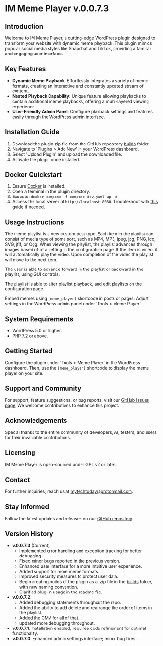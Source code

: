 # IM Meme Player v.0.0.7.3

## Introduction

Welcome to IM Meme Player, a cutting-edge WordPress plugin designed to transform your website with dynamic meme playback. This plugin mimics popular social media styles like Snapchat and TikTok, providing a familiar and engaging user interface.

## Key Features

- **Dynamic Meme Playback**: Effortlessly integrates a variety of meme formats, creating an interactive and constantly updated stream of content.
- **Nested Playback Capability**: Unique feature allowing playbacks to contain additional meme playbacks, offering a multi-layered viewing experience.
- **User-Friendly Admin Panel**: Configure playback settings and features easily through the WordPress admin interface.

## Installation Guide

1. Download the plugin zip file from the GitHub repository [builds](https://github.com/mytech-today-now/IM-meme-player/tree/main/builds) folder.
2. Navigate to 'Plugins > Add New' in your WordPress dashboard.
3. Select 'Upload Plugin' and upload the downloaded file.
4. Activate the plugin once installed.

## Docker Quickstart

1. Ensure [Docker](https://www.docker.com/products/personal/) is installed.
2. Open a terminal in the plugin directory.
3. Execute: `docker-compose -f compose-dev.yaml up -d`
4. Access the local server at `http://localhost:8080`. Troubleshoot with [this guide](https://locall.host/) if needed.

## Usage Instructions

The meme playlist is a new custom post type.  Each item in the playlist can consist of media type of some sort, such as MP4,  MP3,  jpeg, jpg,  PNG,  Ico,  SVG,  jfif,  or Ogg.  When viewing the playlist,  the playlist advances through images based of of a setting in the configuration page.   If the item is video, it will automatically play the video.   Upon completion of the video the playlist will move to the next item.

The user is able to advance forward in the playlist or backward in the playlist, using GUI controls.

The playlist is able to alter playlist playback, and edit playlists on the configuration page.

Embed memes using `[meme_player]` shortcode in posts or pages. Adjust settings in the WordPress admin panel under 'Tools > Meme Player'.

## System Requirements

- WordPress 5.0 or higher.
- PHP 7.2 or above.

## Getting Started

Configure the plugin under 'Tools > Meme Player' in the WordPress dashboard. Then, use the `[meme_player]` shortcode to display the meme player on your site.

## Support and Community

For support, feature suggestions, or bug reports, visit our [GitHub Issues page](https://github.com/mytech-today-now/IM-meme-player/issues). We welcome contributions to enhance this project.

## Acknowledgements

Special thanks to the entire community of developers, AI, testers, and users for their invaluable contributions.

## Licensing

IM Meme Player is open-sourced under GPL v2 or later.

## Contact

For further inquiries, reach us at <mytechtoday@protonmail.com>.

## Stay Informed

Follow the latest updates and releases on our [GitHub repository](https://github.com/mytech-today-now/IM-meme-player).

## Version History
- **v.0.0.7.3** (Current): 
  - Implemented error handling and exception tracking for better debugging.
  - Fixed minor bugs reported in the previous version.
  - Enhanced user interface for a more intuitive user experience.
  - Added support for more meme formats.
  - Improved security measures to protect user data.
  - Begin creating builds of the plugin as a .zip file in the [builds](https://github.com/mytech-today-now/IM-meme-player/tree/main/builds) folder, with new naming convention.
  - Clarified plug-in usage in the readme file.
- **v.0.0.7.2**: 
  - Added debugging statements throughout the repo.
  - Added the ability to add delete and rearrange the order of items in the playlist. 
  - Added the CMV for all of that.
  - updated more debugging throughout.
- **v.0.0.7.1**: Installation enabled; requires code refinement for optimal functionality.
- **v.0.0.7.0**: Enhanced admin settings interface; minor bug fixes.

